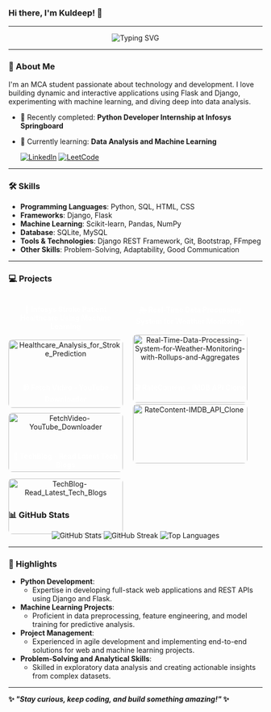 ### Hi there, I'm Kuldeep! 👋

---

<div align="center">
  <img src="https://readme-typing-svg.herokuapp.com?font=Fira+Code&size=24&duration=3000&pause=500&color=F7F7F7&center=true&vCenter=true&width=600&lines=MCA+Graduate+Fresher+%7C+Developer;Skilled+in+Python;Building+Interactive+Web+Apps;Django+%7C+Flask+%7C+Data+Analysis" alt="Typing SVG" />
</div>

---

### 🚀 About Me

I'm an MCA student passionate about technology and development. I love building dynamic and interactive applications using Flask and Django, experimenting with machine learning, and diving deep into data analysis.

- 🔭 Recently completed: **Python Developer Internship at Infosys Springboard**
- 🌱 Currently learning: **Data Analysis and Machine Learning**


    [![LinkedIn](https://img.shields.io/badge/-LinkedIn-blue?style=flat-square&logo=linkedin)](https://linkedin.com/in/kuldeep7k)
    [![LeetCode](https://img.shields.io/badge/-LeetCode-orange?style=flat-square&logo=leetcode)](https://leetcode.com/Kuldeep7k)

---

### 🛠️ Skills

- **Programming Languages**: Python, SQL, HTML, CSS
- **Frameworks**: Django, Flask
- **Machine Learning**: Scikit-learn, Pandas, NumPy
- **Database**: SQLite, MySQL
- **Tools & Technologies**: Django REST Framework, Git, Bootstrap, FFmpeg
- **Other Skills**: Problem-Solving, Adaptability, Good Communication

---

### 💻 Projects

<div style="display: flex; flex-wrap: wrap; gap: 20px;">
<div style="width: 45%; text-align: center;">
    <h4 style="color: white;">🧠 Infosys Stroke Patient Healthcare Using Machine Learning</h4>
    <a href="https://github.com/Kuldeep7k/Healthcare_Analysis_for_Stroke_Prediction" style="text-decoration: none;">
      <img src="https://github-readme-stats.vercel.app/api/pin/?username=Kuldeep7k&repo=Healthcare_Analysis_for_Stroke_Prediction" alt="Healthcare_Analysis_for_Stroke_Prediction" style="width: 100%; border-radius: 8px;"/>
    </a>
  </div>

  <div style="width: 45%; text-align: center;">
    <h4 style="color: white;">🌦 Real-Time Data Processing System for Weather Monitoring</h4>
    <a href="https://github.com/Kuldeep7k/Real-Time-Data-Processing-System-for-Weather-Monitoring-with-Rollups-and-Aggregates" style="text-decoration: none;">
      <img src="https://github-readme-stats.vercel.app/api/pin/?username=Kuldeep7k&repo=Real-Time-Data-Processing-System-for-Weather-Monitoring-with-Rollups-and-Aggregates" alt="Real-Time-Data-Processing-System-for-Weather-Monitoring-with-Rollups-and-Aggregates" style="width: 100%; border-radius: 8px;"/>
    </a>
  </div>

  <div style="width: 45%; text-align: center;">
    <h4 style="color: white;">📹 Fetch Video - YouTube Downloader</h4>
    <a href="https://github.com/Kuldeep7k/FetchVideo-YouTube_Downloader" style="text-decoration: none;">
      <img src="https://github-readme-stats.vercel.app/api/pin/?username=Kuldeep7k&repo=FetchVideo-YouTube_Downloader" alt="FetchVideo-YouTube_Downloader" style="width: 100%; border-radius: 8px;"/>
    </a>
  </div>

  <div style="width: 45%; text-align: center;">
    <h4 style="color: white;">🎬 RateContent - IMDB API Clone</h4>
    <a href="https://github.com/Kuldeep7k/RateContent-IMDB_API_Clone" style="text-decoration: none;">
      <img src="https://github-readme-stats.vercel.app/api/pin/?username=Kuldeep7k&repo=RateContent-IMDB_API_Clone" alt="RateContent-IMDB_API_Clone" style="width: 100%; border-radius: 8px;"/>
    </a>
  </div>

  <div style="width: 45%; text-align: center;">
    <h4 style="color: white;">📰 TechBlog - Read Latest Tech Blogs</h4>
    <a href="https://github.com/Kuldeep7k/TechBlog-Read_Latest_Tech_Blogs" style="text-decoration: none;">
      <img src="https://github-readme-stats.vercel.app/api/pin/?username=Kuldeep7k&repo=TechBlog-Read_Latest_Tech_Blogs" alt="TechBlog-Read_Latest_Tech_Blogs" style="width: 100%; border-radius: 8px;"/>
    </a>
  </div>
</div>


### 📊 GitHub Stats

<div align="center">
  <img src="https://github-readme-stats.vercel.app/api?username=kuldeep7k&show_icons=true&theme=radical&count_private=true" alt="GitHub Stats" />
  <img src="https://github-readme-streak-stats.herokuapp.com/?user=kuldeep7k&theme=radical" alt="GitHub Streak" />
  <img src="https://github-readme-stats.vercel.app/api/top-langs/?username=kuldeep7k&layout=compact&theme=radical&hide_progress=true" alt="Top Languages" />
</div>

---

### 🌟 Highlights

- **Python Development**:
  - Expertise in developing full-stack web applications and REST APIs using Django and Flask.
- **Machine Learning Projects**:
  - Proficient in data preprocessing, feature engineering, and model training for predictive analysis.
- **Project Management**:
  - Experienced in agile development and implementing end-to-end solutions for web and machine learning projects.
- **Problem-Solving and Analytical Skills**:
  - Skilled in exploratory data analysis and creating actionable insights from complex  datasets.

---

**✨ _"Stay curious, keep coding, and build something amazing!"_ ✨**
